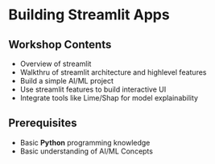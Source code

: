 # Building Streamlit Apps

## Workshop Contents

* Overview of streamlit
* Walkthru of streamlit architecture and highlevel features
* Build a simple AI/ML project
* Use streamlit features to build interactive UI
* Integrate tools like Lime/Shap for model explainability

## Prerequisites

* Basic **Python** programming knowledge
* Basic understanding of AI/ML Concepts